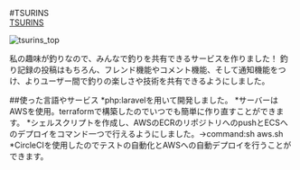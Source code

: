 #TSURINS  
[TSURINS](http://www.tsurins.com/)  

![tsurins_top](https://user-images.githubusercontent.com/61406078/84632349-bc8b7f00-af29-11ea-8dc4-7dd1cfd01da7.png)

私の趣味が釣りなので、みんなで釣りを共有できるサービスを作りました！
釣り記録の投稿はもちろん、フレンド機能やコメント機能、そして通知機能をつけ、よりユーザー間で釣りの楽しさや技術を共有できるようにしました。

##使った言語やサービス
*php:laravelを用いて開発しました。
*サーバーはAWSを使用。terraformで構築したのでいつでも簡単に作り直すことができます。
*シェルスクリプトを作成し、AWSのECRのリポジトリへのpushとECSへのデプロイをコマンド一つで行えるようにしました。->command:sh aws.sh
*CircleCIを使用したのでテストの自動化とAWSへの自動デプロイを行うことができます。

